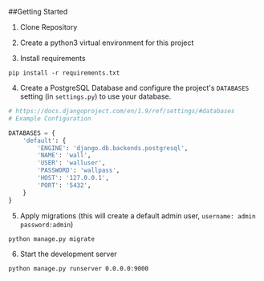##Getting Started

1. Clone Repository

2. Create a python3 virtual environment for this project

3. Install requirements
  ```
  pip install -r requirements.txt
  ```
4. Create a PostgreSQL Database and configure the project's `DATABASES` setting (in `settings.py`) to use your database.

  ```python
  # https://docs.djangoproject.com/en/1.9/ref/settings/#databases
  # Example Configuration
  
  DATABASES = {
      'default': {
          'ENGINE': 'django.db.backends.postgresql',
          'NAME': 'wall',
          'USER': 'walluser',
          'PASSWORD': 'wallpass',
          'HOST': '127.0.0.1',
          'PORT': '5432',
      }
  }
  ```
5. Apply migrations (this will create a default admin user, `username: admin` `password:admin`)

  ```
  python manage.py migrate
  ```
6. Start the development server

  ```
  python manage.py runserver 0.0.0.0:9000
  ```
